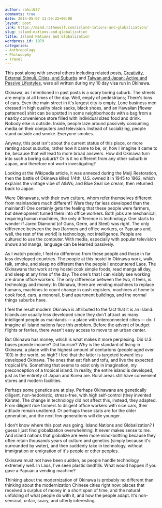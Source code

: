 ```yaml
---
author: rahil627
comments: true
date: 2014-05-07 13:59:22+00:00
layout: post
link: https://mind.rathewolf.com/island-nations-and-globalization/
slug: island-nations-and-globalization
title: Island Nations and Globalization
wordpress_id: 1979
categories:
- Anthropology
- Philosophy
- Travel
---
```


This post along with several others including related posts, [Creativity, External Stimuli, Cities, and Suburbs](https://mind.rathewolf.com/creativity-external-stimuli-cities-and-suburbs) and [Taiwan and Japan: Active and Passive Lifestyles](https://mind.rathewolf.com/taiwan-and-japan-active-and-passive-lifestyles), were all written during my 10 day visa run in Okinawa.

Okinawa, as I mentioned in past posts is a scary boring suburb. The streets are empty at all times of the day. Well, empty of pedestrians; There's tons of cars. Even the main street in it's largest city is empty. Lone business men dressed in high quality black sacks, black shoes, and an Hawaiian [flower patterned] shirt can be spotted in some neighborhoods with a bag from a nearby convenience store filled with individual sized food and drink. Nobody else is outside. Inside, people laze around passively consuming media on their computers and television. Instead of socializing, people stand outside and smoke. Everyone smokes.

Anyway, this post isn't about the current status of this place, or more ranting about suburbs, rather how it came to be, or, how I imagine it came to be, because that will lead to more broad answers. How did Okinawa turn into such a boring suburb? Or is it no different from any other suburb in Japan, and therefore not worth investigating?

Looking at the Wikipedia article, it was annexed during the Meiji Restoration, then the battle of Okinawa killed 1/4th, U.S. owned it in 1945 to 1962, which explains the vintage vibe of A&Ws; and Blue Seal ice cream, then returned back to Japan.

Were Okinawans, with their own culture, whom refer themselves different from mainlanders much different? Were they far less developed than the mainland? One certainly gets the feeling that these people were farmers, but development turned them into office workers. Both jobs are mechanical, requiring human machines, the only difference is technology. One starts to wonder if Jared Diamond (of Guns, Germ, and Steel) was right. The only difference between the two [farmers and office workers, or Papuans and, well, the rest of the world] is technology, not intelligence. People are cultured to use the computer. With media, especially with popular television shows and manga, language can be learned passively.

As I watch people, I feel no difference from these people and those in far less developed countries. The people at this hostel in Okinawa work, walk, talk, smoke, and sleep no different than the people I encountered Laos. The Okinawans that work at my hostel cook simple foods, read manga all day, and sleep at any time of the day. The one's that I can visibly see working are drone office workers. The only difference between the two, it feels, is technology and money. In Okinawa, there are vending machines to replace humans, machines to count change in cash registers, machines at home to cook food, cars, a monorail, bland apartment buildings, and the normal things suburbs have. 

I feel the result modern Okinawa is attributed to the fact that it is an island. Islands are usually less developed since they don't attract as many intelligent people as mainlands -- a place with interconnected cities -- do. I imagine all island nations face this problem. Before the advent of budget flights or ferries, there wasn't easy access to move to an urban center.

But Okinawa has money, which is what makes it more perplexing. Did U.S. bases provide income? Did tourism? Why is the standard of living in Okinawa, a place with the highest amount of centurions (people aged over 100) in the world, so high? I feel that the latter is targeted toward less developed Okinawa. The ones that eat fish and tofu, and live the expected tropical life. Something that seems to exist only in imagination, my preconception of a tropical island. In reality, the entire island is developed, just as the entirety of Japan and Korea are. Rural areas still have convenient stores and modern facilities.

Perhaps some genetics are at play. Perhaps Okinawans are genetically diligent, non-hedonistic, stress-free, with high self-control (they invented Karate). The change in technology did not affect this, instead, they adapted. From diligent rice farmers to diligent office workers with nice cars, their attitude remain unaltered. Or perhaps those stats are for the older generation, and the next few generations will die younger.

I don't know where this post was going. Island Nations and Globalization? I guess I just find globalization overwhelming. It never makes sense to me. And island nations that globalize are even more mind-bottling because they often retain thousands years of culture and genetics (simply because it's surrounded by water), and then suddenly take in technology, without immigration or emigration of it's people or other peoples.

Okinawa must not have been sudden, as people handle technology extremely well. In Laos, I've seen plastic landfills. What would happen if you gave a Papuan a vending machine?

Thinking about the modernization of Okinawa is probably no different than thinking about the modernization Chinese cities right now: places that received a surplus of money in a short span of time, and the natural unfolding of what people do with it, and how the people adapt. It's non-sensical, unfair, scary, and utterly interesting.
